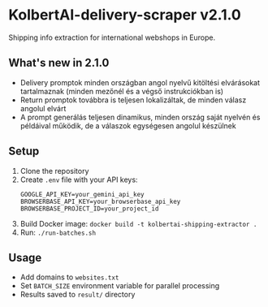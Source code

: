 # KolbertAI-delivery-scraper v2.1.0

Shipping info extraction for international webshops in Europe.

## What's new in 2.1.0

- Delivery promptok minden országban angol nyelvű kitöltési elvárásokat tartalmaznak (minden mezőnél és a végső instrukciókban is)
- Return promptok továbbra is teljesen lokalizáltak, de minden válasz angolul elvárt
- A prompt generálás teljesen dinamikus, minden ország saját nyelvén és példáival működik, de a válaszok egységesen angolul készülnek

## Setup

1. Clone the repository
2. Create `.env` file with your API keys:
   ```
   GOOGLE_API_KEY=your_gemini_api_key
   BROWSERBASE_API_KEY=your_browserbase_api_key
   BROWSERBASE_PROJECT_ID=your_project_id
   ```
3. Build Docker image: `docker build -t kolbertai-shipping-extractor .`
4. Run: `./run-batches.sh`

## Usage

- Add domains to `websites.txt`
- Set `BATCH_SIZE` environment variable for parallel processing
- Results saved to `result/` directory
